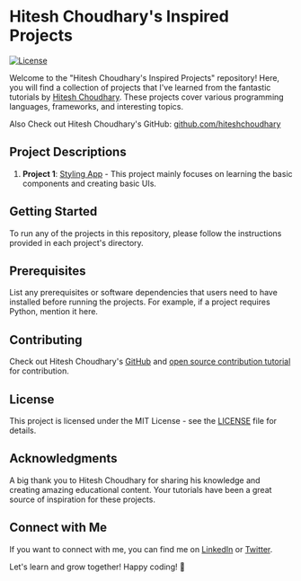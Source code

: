# Hitesh Choudhary's Inspired Projects

[![License](https://img.shields.io/badge/License-MIT-blue.svg)](https://opensource.org/licenses/MIT)

Welcome to the "Hitesh Choudhary's Inspired Projects" repository! Here, you will find a collection of projects that I've learned from the fantastic tutorials by [Hitesh Choudhary](https://www.youtube.com/playlist?list=PLRAV69dS1uWSjBBJ-egNNOd4mdblt1P4c). These projects cover various programming languages, frameworks, and interesting topics. 

Also Check out Hitesh Choudhary's GitHub: [github.com/hiteshchoudhary](https://github.com/hiteshchoudhary)

## Project Descriptions

1. **Project 1**: [Styling App](Project1/) - This project mainly focuses on learning the basic components and creating basic UIs.

<!-- Add more projects as needed -->

## Getting Started

To run any of the projects in this repository, please follow the instructions provided in each project's directory.

## Prerequisites

List any prerequisites or software dependencies that users need to have installed before running the projects. For example, if a project requires Python, mention it here.

## Contributing

Check out Hitesh Choudhary's [GitHub](https://github.com/hiteshchoudhary) and [open source contribution tutorial](https://youtu.be/XfREwe2sUGs) for contribution.

## License

This project is licensed under the MIT License - see the [LICENSE](LICENSE) file for details.

## Acknowledgments

A big thank you to Hitesh Choudhary for sharing his knowledge and creating amazing educational content. Your tutorials have been a great source of inspiration for these projects.

## Connect with Me

If you want to connect with me, you can find me on [LinkedIn](https://www.linkedin.com/in/mayurmudoi/) or [Twitter](https://twitter.com/MudoiMayur).

Let's learn and grow together! Happy coding! 🚀
